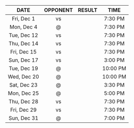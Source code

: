 |    DATE     |         OPPONENT         |  RESULT  |   TIME   |
|:-----------:|:------------------------:|:--------:|:--------:|
| Fri, Dec 1  |     vs [](/r/sixers)     |          | 7:30 PM  |
| Mon, Dec 4  |     @ [](/r/pacers)      |          | 7:30 PM  |
| Tue, Dec 12 | vs [](/r/clevelandcavs)  |          | 7:30 PM  |
| Thu, Dec 14 | vs [](/r/clevelandcavs)  |          | 7:30 PM  |
| Fri, Dec 15 |  vs [](/r/orlandomagic)  |          | 7:30 PM  |
| Sun, Dec 17 |  vs [](/r/orlandomagic)  |          | 3:00 PM  |
| Tue, Dec 19 |    @ [](/r/warriors)     |          | 10:00 PM |
| Wed, Dec 20 |      @ [](/r/kings)      |          | 10:00 PM |
| Sat, Dec 23 |   @ [](/r/laclippers)    |          | 3:30 PM  |
| Mon, Dec 25 |     @ [](/r/lakers)      |          | 5:00 PM  |
| Thu, Dec 28 | vs [](/r/detroitpistons) |          | 7:30 PM  |
| Fri, Dec 29 | vs [](/r/torontoraptors) |          | 7:30 PM  |
| Sun, Dec 31 |    @ [](/r/nbaspurs)     |          | 7:00 PM  |